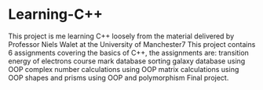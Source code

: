 # Learning-C++

This project is me learning C++ loosely from the material delivered by Professor Niels Walet at the University of Manchester7
This project contains 6 assignments covering the basics of C++, the assignments are:
transition energy of electrons
course mark database sorting
galaxy database using OOP
complex number calculations using OOP
matrix calculations using OOP
shapes and prisms using OOP and polymorphism
Final project.
